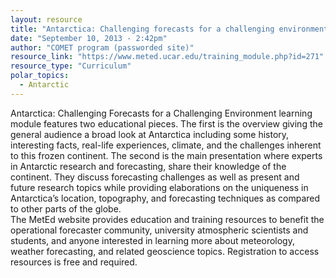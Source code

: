 ```yaml
---
layout: resource
title: "Antarctica: Challenging forecasts for a challenging environment"
date: "September 10, 2013 - 2:42pm"
author: "COMET program (passworded site)"
resource_link: "https://www.meted.ucar.edu/training_module.php?id=271"
resource_type: "Curriculum"
polar_topics:
  - Antarctic
---
```


Antarctica: Challenging Forecasts for a Challenging Environment learning module features two educational pieces. The first is the overview giving the general audience a broad look at Antarctica including some history, interesting facts, real-life experiences, climate, and the challenges inherent to this frozen continent. The second is the main presentation where experts in Antarctic research and forecasting, share their knowledge of the continent. They discuss forecasting challenges as well as present and future research topics while providing elaborations on the uniqueness in Antarctica’s location, topography, and forecasting techniques as compared to other parts of the globe.  
The MetEd website provides education and training resources to benefit the operational forecaster community, university atmospheric scientists and students, and anyone interested in learning more about meteorology, weather forecasting, and related geoscience topics.  Registration to access resources is free and required.